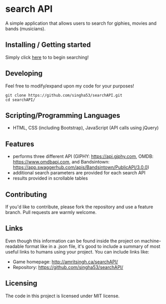 # search API

A simple application that allows users to search for giphies, movies and bands (musicians). 

## Installing / Getting started

Simply click [here](http://amritsingh.ca/searchAPI/) to to begin searching!

## Developing

Feel free to modify/expand upon my code for your purposes!

```shell
git clone https://github.com/singha53/searchAPI.git
cd searchAPI/
```

## Scripting/Programming Languages

- HTML, CSS (including Bootstrap), JavaScript (API calls using jQuery)

## Features

- performs three different API (GIPHY: https://api.giphy.com, OMDB: https://www.omdbapi.com, and Bandsintown: https://app.swaggerhub.com/apis/Bandsintown/PublicAPI/3.0.0)
- additional search parameters are provided for each search API
- results provided in scrollable tables

## Contributing

If you'd like to contribute, please fork the repository and use a feature
branch. Pull requests are warmly welcome.

## Links

Even though this information can be found inside the project on machine-readable
format like in a .json file, it's good to include a summary of most useful
links to humans using your project. You can include links like:

- Game homepage: http://amritsingh.ca/searchAPI/
- Repository: https://github.com/singha53/searchAPI/

## Licensing

The code in this project is licensed under MIT license.

